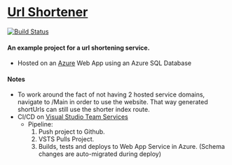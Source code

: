 # [Url Shortener](https://url-shortener-app.azurewebsites.net/main)

[![Build Status](https://dev.azure.com/danothom10/UrlShortener/_apis/build/status/url-shortener-app%20-%20CI?branchName=master)](https://dev.azure.com/danothom10/UrlShortener/_build/latest?definitionId=2?branchName=master)

#### An example project for a url shortening service.

* Hosted on an [Azure](portal.azure.com) Web App using an Azure SQL Database

#### Notes
* To work around the fact of not having 2 hosted service domains, navigate to <domain>/Main in order to use the website.
That way generated shortUrls can still use the shorter index route.
* CI/CD  on [Visual Studio Team Services](https://dev.azure.com/danothom10/UrlShortener/) 
  * Pipeline:
      1. Push project to Github.
      2. VSTS Pulls Project.
      3. Builds, tests and deploys to Web App Service in Azure. (Schema changes are auto-migrated during deploy)

